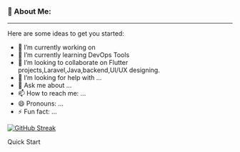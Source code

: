 ### :star2: About Me:

<hr></hr>

Here are some ideas to get you started:

- 🔭 I’m currently working on 
- 🌱 I’m currently learning DevOps Tools
- 👯 I’m looking to collaborate on Flutter projects,Laravel,Java,backend,UI/UX designing.
- 🤔 I’m looking for help with ...
- 💬 Ask me about ...
- 📫 How to reach me: ...
- 😄 Pronouns: ...
- ⚡ Fun fact: ...

[![GitHub Streak](https://streak-stats.demolab.com?user=samrat-gupta110&theme=tokyonight-duo)](https://git.io/streak-stats)

Quick Start
